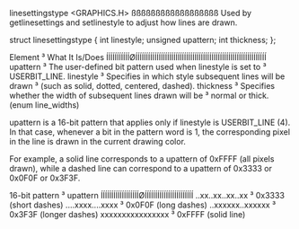 
  linesettingstype               <GRAPHICS.H>
 ßßßßßßßßßßßßßßßßßß
Used by getlinesettings and setlinestyle to adjust how lines are drawn.

  struct linesettingstype {
    int       linestyle;
    unsigned  upattern;
    int       thickness;
  };

  Element   ³ What It Is/Does
 ÍÍÍÍÍÍÍÍÍÍÍØÍÍÍÍÍÍÍÍÍÍÍÍÍÍÍÍÍÍÍÍÍÍÍÍÍÍÍÍÍÍÍÍÍÍÍÍÍÍÍÍÍÍÍÍÍÍÍÍÍÍÍÍÍÍÍÍÍÍÍÍÍÍ
  upattern  ³ The user-defined bit pattern used when linestyle is set to
            ³ USERBIT_LINE.
  linestyle ³ Specifies in which style subsequent lines will be drawn
            ³ (such as solid, dotted, centered, dashed).
  thickness ³ Specifies whether the width of subsequent lines drawn will be
            ³ normal or thick. (enum line_widths)

upattern is a 16-bit pattern that applies only if linestyle is USERBIT_LINE
(4). In that case, whenever a bit in the pattern word is 1, the
corresponding pixel in the line is drawn in the current drawing color.

For example, a solid line corresponds to a upattern of 0xFFFF (all pixels
drawn), while a dashed line can correspond to a upattern of 0x3333 or 0x0F0F
or 0x3F3F.

   16-bit pattern  ³ upattern
 ÍÍÍÍÍÍÍÍÍÍÍÍÍÍÍÍÍÍØÍÍÍÍÍÍÍÍÍÍÍÍÍÍÍÍÍÍÍÍÍÍÍ
  ..xx..xx..xx..xx ³ 0x3333 (short dashes)
  ....xxxx....xxxx ³ 0x0F0F (long dashes)
  ..xxxxxx..xxxxxx ³ 0x3F3F (longer dashes)
  xxxxxxxxxxxxxxxx ³ 0xFFFF (solid line)
